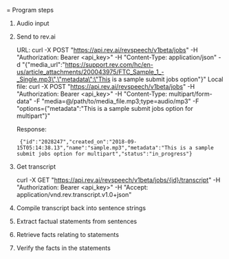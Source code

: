 = Program steps

1. Audio input


2. Send to rev.ai

    URL:
        curl -X POST "https://api.rev.ai/revspeech/v1beta/jobs" -H "Authorization: Bearer <api_key>" -H "Content-Type: application/json" -d "{\"media_url\":\"https://support.rev.com/hc/en-us/article_attachments/200043975/FTC_Sample_1_-_Single.mp3\",\"metadata\":\"This is a sample submit jobs option\"}"
    Local file:
        curl -X POST "https://api.rev.ai/revspeech/v1beta/jobs" -H "Authorization: Bearer <api_key>" -H "Content-Type: multipart/form-data" -F "media=@/path/to/media_file.mp3;type=audio/mp3" -F "options={\"metadata\":\"This is a sample submit jobs option for multipart\"}"

    Response:

        {"id":"2028247","created_on":"2018-09-15T05:14:38.13","name":"sample.mp3","metadata":"This is a sample submit jobs option for multipart","status":"in_progress"}

3. Get transcript

    curl -X GET "https://api.rev.ai/revspeech/v1beta/jobs/{id}/transcript" -H "Authorization: Bearer <api_key>" -H "Accept: application/vnd.rev.transcript.v1.0+json"

4. Compile transcript back into sentence strings


5. Extract factual statements from sentences


6. Retrieve facts relating to statements


7. Verify the facts in the statements
